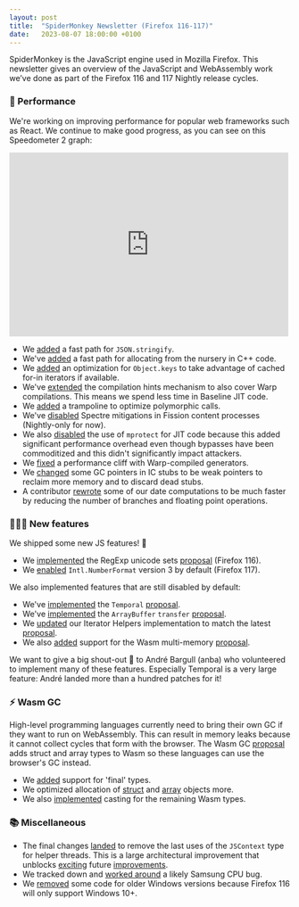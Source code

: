 ```yaml
---
layout: post
title:  "SpiderMonkey Newsletter (Firefox 116-117)"
date:   2023-08-07 18:00:00 +0100
---
```

SpiderMonkey is the JavaScript engine used in Mozilla Firefox. This newsletter gives an overview of the JavaScript and WebAssembly work we’ve done as part of the Firefox 116 and 117 Nightly release cycles.

### 🚀 Performance

We're working on improving performance for popular web frameworks such as React. We continue to make good progress, as you can see on this Speedometer 2 graph:
<iframe src="https://mozilla.social/@stevetex/110696689018983577/embed" width="500" height="330" style="border:0" allowfullscreen="allowfullscreen" sandbox="allow-scripts allow-same-origin allow-popups allow-popups-to-escape-sandbox allow-forms"></iframe>

* We [added](https://bugzilla.mozilla.org/show_bug.cgi?id=1837410) a fast path for `JSON.stringify`.
* We've [added](https://bugzilla.mozilla.org/show_bug.cgi?id=1838629) a fast path for allocating from the nursery in C++ code.
* We [added](https://bugzilla.mozilla.org/show_bug.cgi?id=1839437) an optimization for `Object.keys` to take advantage of cached for-in iterators if available.
* We've [extended](https://bugzilla.mozilla.org/show_bug.cgi?id=1837192) the compilation hints mechanism to also cover Warp compilations. This means we spend less time in Baseline JIT code.
* We [added](https://bugzilla.mozilla.org/show_bug.cgi?id=1829411) a trampoline to optimize polymorphic calls.
* We've [disabled](https://bugzilla.mozilla.org/show_bug.cgi?id=1837602) Spectre mitigations in Fission content processes (Nightly-only for now).
* We also [disabled](https://bugzilla.mozilla.org/show_bug.cgi?id=1835876) the use of `mprotect` for JIT code because this added significant performance overhead even though bypasses have been commoditized and this didn't significantly impact attackers.
* We [fixed](https://bugzilla.mozilla.org/show_bug.cgi?id=1839078) a performance cliff with Warp-compiled generators.
* We [changed](https://bugzilla.mozilla.org/show_bug.cgi?id=1837620) some GC pointers in IC stubs to be weak pointers to reclaim more memory and to discard dead stubs.
* A contributor [rewrote](https://bugzilla.mozilla.org/show_bug.cgi?id=1828326) some of our date computations to be much faster by reducing the number of branches and floating point operations.

### 👷🏽‍♀️ New features

We shipped some new JS features! 🎉

* We [implemented](https://bugzilla.mozilla.org/show_bug.cgi?id=1826574) the RegExp unicode sets [proposal](https://github.com/tc39/proposal-regexp-v-flag) (Firefox 116).
* We [enabled](https://bugzilla.mozilla.org/show_bug.cgi?id=1795756) `Intl.NumberFormat` version 3 by default (Firefox 117).

We also implemented features that are still disabled by default:

* We've [implemented](https://bugzilla.mozilla.org/show_bug.cgi?id=1519167) the `Temporal` [proposal](https://tc39.es/proposal-temporal/docs/).
* We've [implemented](https://bugzilla.mozilla.org/show_bug.cgi?id=1841113) the `ArrayBuffer` `transfer` [proposal](https://github.com/tc39/proposal-arraybuffer-transfer).
* We [updated](https://bugzilla.mozilla.org/show_bug.cgi?id=1840644) our Iterator Helpers implementation to match the latest [proposal](https://github.com/tc39/proposal-iterator-helpers).
* We also [added](https://bugzilla.mozilla.org/show_bug.cgi?id=1782585) support for the Wasm multi-memory [proposal](https://github.com/WebAssembly/multi-memory).

We want to give a big shout-out 📣 to André Bargull (anba) who volunteered to implement many of these features. Especially Temporal is a very large feature: André landed more than a hundred patches for it!


### ⚡ Wasm GC

High-level programming languages currently need to bring their own GC if they want to run on WebAssembly. This can result in memory leaks because it cannot collect cycles that form with the browser. The Wasm GC [proposal](https://github.com/WebAssembly/gc/blob/main/proposals/gc/Overview.md) adds struct and array types to Wasm so these languages can use the browser's GC instead.

* We [added](https://bugzilla.mozilla.org/show_bug.cgi?id=1825088) support for 'final' types.
* We optimized allocation of [struct](https://bugzilla.mozilla.org/show_bug.cgi?id=1839598) and [array](https://bugzilla.mozilla.org/show_bug.cgi?id=1841266) objects more.
* We also [implemented](https://bugzilla.mozilla.org/show_bug.cgi?id=1831920) casting for the remaining Wasm types.


### 📚 Miscellaneous

* The final changes [landed](https://bugzilla.mozilla.org/show_bug.cgi?id=1759123) to remove the last uses of the `JSContext` type for helper threads. This is a large architectural improvement that unblocks [exciting](https://bugzilla.mozilla.org/show_bug.cgi?id=1773339) future [improvements](https://bugzilla.mozilla.org/show_bug.cgi?id=1845074).
* We tracked down and [worked around](https://bugzilla.mozilla.org/show_bug.cgi?id=1833315) a likely Samsung CPU bug.
* We [removed](https://bugzilla.mozilla.org/show_bug.cgi?id=1843842) some code for older Windows versions because Firefox 116 will only support Windows 10+.
